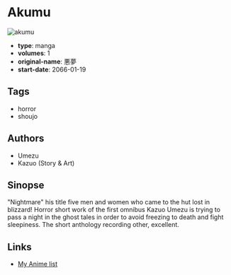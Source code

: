 # Akumu

![akumu](https://cdn.myanimelist.net/images/manga/2/76143.jpg)

-   **type**: manga
-   **volumes**: 1
-   **original-name**: 悪夢
-   **start-date**: 2066-01-19

## Tags

-   horror
-   shoujo

## Authors

-   Umezu
-   Kazuo (Story & Art)

## Sinopse

"Nightmare" his title five men and women who came to the hut lost in blizzard! Horror short work of the first omnibus Kazuo Umezu is trying to pass a night in the ghost tales in order to avoid freezing to death and fight sleepiness. The short anthology recording other, excellent.

## Links

-   [My Anime list](https://myanimelist.net/manga/43331/Akumu)
